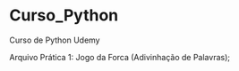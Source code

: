# Curso_Python
Curso de Python Udemy

Arquivo Prática 1: Jogo da Forca (Adivinhação de Palavras);


